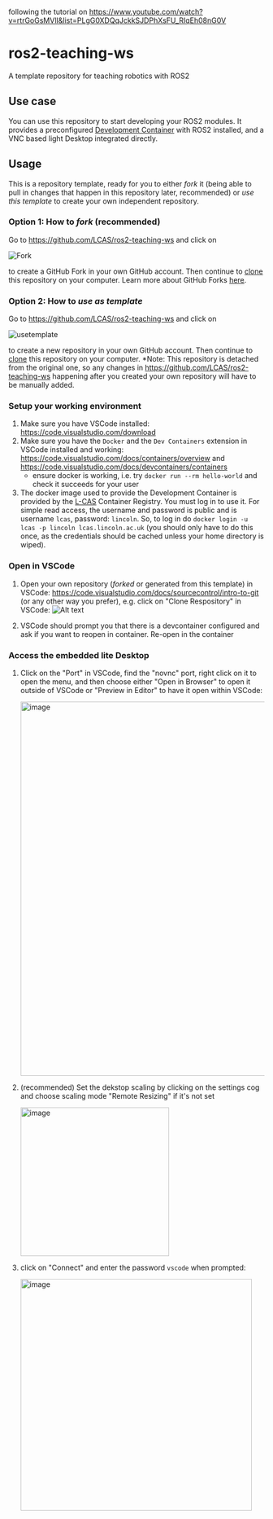 following the tutorial on https://www.youtube.com/watch?v=rtrGoGsMVlI&list=PLgG0XDQqJckkSJDPhXsFU_RIqEh08nG0V

# ros2-teaching-ws
A template repository for teaching robotics with ROS2

## Use case

You can use this repository to start developing your ROS2 modules. It provides a preconfigured [Development Container](https://containers.dev/) with ROS2 installed, and a VNC based light Desktop integrated directly.

## Usage

This is a repository template, ready for you to either *fork* it (being able to pull in changes that happen in this repository later, recommended) or *use this template* to create your own independent repository.

### Option 1: How to *fork* (recommended)

Go to https://github.com/LCAS/ros2-teaching-ws and click on 

![Fork](.assets/fork.png) 

to create a GitHub Fork in your own GitHub account. Then continue to [clone](https://docs.github.com/en/repositories/creating-and-managing-repositories/cloning-a-repository) this repository on your computer. Learn more about GitHub Forks [here](https://docs.github.com/en/pull-requests/collaborating-with-pull-requests/working-with-forks/fork-a-repo).

### Option 2: How to *use as template*

Go to https://github.com/LCAS/ros2-teaching-ws and click on 

![usetemplate](.assets/usetemplate.png)

to create a new repository in your own GitHub account. Then continue to [clone](https://docs.github.com/en/repositories/creating-and-managing-repositories/cloning-a-repository) this repository on your computer. *Note: This repository is detached from the original one, so any changes in https://github.com/LCAS/ros2-teaching-ws happening after you created your own repository will have to be manually added.


### Setup your working environment

1. Make sure you have VSCode installed: https://code.visualstudio.com/download
2. Make sure you have the `Docker` and the `Dev Containers` extension in VSCode installed and working: https://code.visualstudio.com/docs/containers/overview and https://code.visualstudio.com/docs/devcontainers/containers
    * ensure docker is working, i.e. try `docker run --rm hello-world` and check it succeeds for your user
3. The docker image used to provide the Development Container is provided by the [L-CAS](https://lcas.lincoln.ac.uk) Container Registry. You must log in to use it. For simple read access, the username and password is public and is username `lcas`, password: `lincoln`. So, to log in do `docker login -u lcas -p lincoln lcas.lincoln.ac.uk` (you should only have to do this once, as the credentials should be cached unless your home directory is wiped).

### Open in VSCode

1. Open your own repository (*forked* or generated from this template) in VSCode: https://code.visualstudio.com/docs/sourcecontrol/intro-to-git (or any other way you prefer), e.g. click on "Clone Respository" in VSCode:
    ![Alt text](.assets/clone.png)

2. VSCode should prompt you that there is a devcontainer configured and ask if you want to reopen in container. Re-open in the container

### Access the embedded lite Desktop

1. Click on the "Port" in VSCode, find the "novnc" port, right click on it to open the menu, and then choose either "Open in Browser" to open it outside of VSCode or "Preview in Editor" to have it open within VSCode:

   <img width="735" alt="image" src="https://github.com/LCAS/ros2-teaching-ws/assets/1153084/2b0bdfa9-07ea-4238-a0b9-dd2dc8f4c111">

2. (recommended) Set the dekstop scaling by clicking on the settings cog and choose scaling mode "Remote Resizing" if it's not set

   <img width="292" alt="image" src="https://github.com/LCAS/ros2-teaching-ws/assets/1153084/2d9bc88e-7319-4723-968a-0aa08db026ef">

3. click on "Connect" and enter the password `vscode` when prompted:

   <img width="455" alt="image" src="https://github.com/LCAS/ros2-teaching-ws/assets/1153084/ddc224eb-5980-4d9a-994e-b05aa1e9fc1d">


